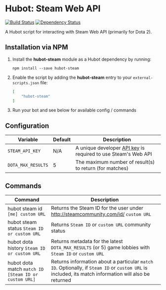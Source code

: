 # Hubot: Steam Web API

[![Build Status](https://travis-ci.org/ClaudeBot/hubot-steam-webapi.svg)](https://travis-ci.org/ClaudeBot/hubot-steam-webapi)
[![Dependency Status](https://david-dm.org/ClaudeBot/hubot-steam-webapi.svg?style=flat-square)](https://david-dm.org/ClaudeBot/hubot-steam-webapi)

A Hubot script for interacting with Steam Web API (primarily for Dota 2).


## Installation via NPM

1. Install the __hubot-steam__ module as a Hubot dependency by running:

    ```
    npm install --save hubot-steam
    ```

2. Enable the script by adding the __hubot-steam__ entry to your `external-scripts.json` file:

    ```json
    [
        "hubot-steam"
    ]
    ```

3. Run your bot and see below for available config / commands


## Configuration

Variable | Default | Description
--- | --- | ---
`STEAM_API_KEY` | N/A | A unique developer [API key](http://steamcommunity.com/dev/apikey) is required to use Steam's Web API
`DOTA_MAX_RESULTS` | 5 | The maximum number of result(s) to return (for matches)


## Commands

Command | Description
--- | ---
hubot steam id `[me] custom URL` | Returns the Steam ID for the user under http://steamcommunity.com/id/ `custom URL`
hubot steam status `Steam ID or custom URL` | Returns `Steam ID` or `custom URL` community status
hubot dota history `Steam ID or custom URL` | Returns metadata for the latest `DOTA_MAX_RESULTS` (or 5) game lobbies with `Steam ID` or `custom URL`
hubot dota match `match ID [Steam ID or custom URL]` | Returns information about a particular `match ID`. Optionally, if `Steam ID` or `custom URL` is included, its match information will also be returned
